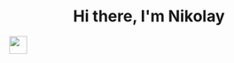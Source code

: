 <h1 align = "center">Hi there, I'm Nikolay</h1>
<img src="https://github.com/blackcater/blackcater/raw/main/images/Hi.gif" height="32"/></h1>

